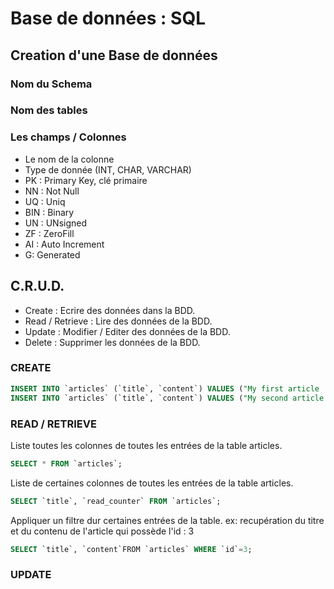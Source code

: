 # Base de données : SQL

## Creation d'une Base de données

### Nom du Schema

### Nom des tables

### Les champs / Colonnes

- Le nom de la colonne
- Type de donnée (INT, CHAR, VARCHAR)
- PK : Primary Key, clé primaire
- NN : Not Null
- UQ : Uniq
- BIN : Binary
- UN : UNsigned
- ZF : ZeroFill
- AI : Auto Increment
- G: Generated

## C.R.U.D.

- Create : Ecrire des données dans la BDD.
- Read / Retrieve : Lire des données de la BDD.
- Update : Modifier / Editer des données de la BDD.
- Delete : Supprimer les données de la BDD.

### CREATE

```sql
INSERT INTO `articles` (`title`, `content`) VALUES ("My first article !", "Lorem ipsum... blablabla...");
INSERT INTO `articles` (`title`, `content`) VALUES ("My second article !", "Lorem ipsum... blablabla..."), ("My third article !", "Lorem ipsum... blablabla...");
```

### READ / RETRIEVE

Liste toutes les colonnes de toutes les entrées de la table articles.

```sql
SELECT * FROM `articles`;
```

Liste de certaines colonnes de toutes les entrées de la table articles.

```sql 
SELECT `title`, `read_counter` FROM `articles`;
```

Appliquer un filtre dur certaines entrées de la table.
ex: recupération du titre et du contenu de l'article qui possède l'id : 3

```sql 
SELECT `title`, `content`FROM `articles` WHERE `id`=3;
```

### UPDATE